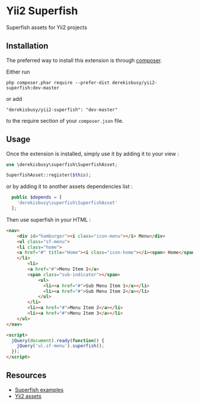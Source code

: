 Yii2 Superfish
==============
Superfish assets for Yii2 projects

Installation
------------

The preferred way to install this extension is through [composer](http://getcomposer.org/download/).

Either run

```
php composer.phar require --prefer-dist derekisbusy/yii2-superfish:dev-master
```

or add

```
"derekisbusy/yii2-superfish": "dev-master"
```

to the require section of your `composer.json` file.


Usage
-----

Once the extension is installed, simply use it by adding it to your view  :

```php
use \derekisbusy\superfish\SuperfishAsset;

SuperfishAsset::register($this);
```

or by adding it to another assets dependencies list :

```php
  public $depends = [
    'derekisbusy\superfish\SuperfishAsset'
  ];
```

Then use superfish in your HTML :

```html
<nav>
    <div id="hamburger"><i class="icon-menu"></i> Menu</div>
    <ul class="sf-menu">
    <li class="home">
    <a href="#" title="Home"><i class="icon-home"></i><span> Home</span></a>
    </li>
        <li>
        <a href="#">Menu Item 1</a>
        <span class="sub-indicator"></span>
            <ul>
              <li><a href="#">Sub Menu Item 1</a></li>
              <li><a href="#">Sub Menu Item 2</a></li>
            </ul>
        </li>
        <li><a href="#">Menu Item 2</a></li>
        <li><a href="#">Menu Item 3</a></li>
    </ul>
</nav>

<script>
  jQuery(document).ready(function() {
    jQuery('ul.sf-menu').superfish();
  });
</script>
```

Resources
---------

 * [Superfish examples](https://superfish.joelbirch.design/examples/)
 * [Yii2 assets](https://www.yiiframework.com/doc/guide/2.0/en/structure-assets)
